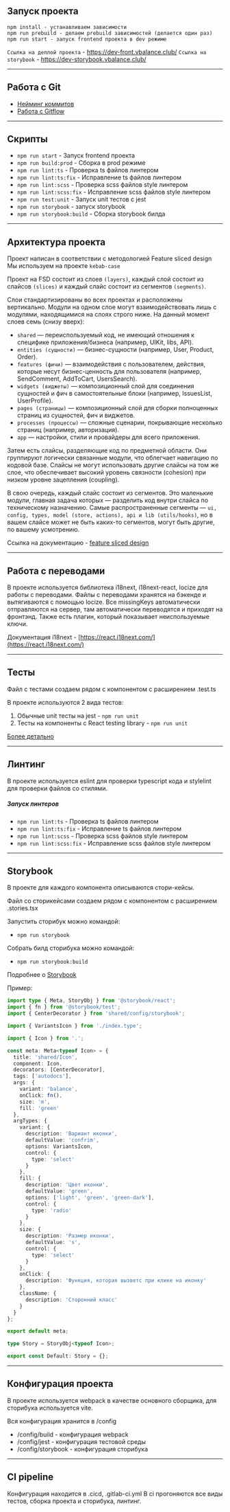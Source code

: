 ## Запуск проекта 

```
npm install - устанавливаем зависимости
npm run prebuild - делаем prebuild зависимостей (делается один раз)
npm run start - запуск frontend проекта в dev режиме
```


`Ссылка на деплой проекта` - https://dev-front.vbalance.club/
`Ссылка на storybook` - https://dev-storybook.vbalance.club/

----

## Работа с Git

- [Нейминг коммитов](/docs/git-commits/README.md)
- [Работа с Gitflow](/docs/gitflow/README.md)

----

## Скрипты

- `npm run start` - Запуск frontend проекта
- `npm run build:prod` - Сборка в prod режиме
- `npm run lint:ts` - Проверка ts файлов линтером
- `npm run lint:ts:fix` - Исправление ts файлов линтером
- `npm run lint:scss` - Проверка scss файлов style линтером
- `npm run lint:scss:fix` - Исправление scss файлов style линтером
- `npm run test:unit` - Запуск unit тестов с jest
- `npm run storybook` - запуск storybook
- `npm run storybook:build` - Сборка storybook билда

----

## Архитектура проекта

Проект написан в соответствии с методологией Feature sliced design
Мы используем на проекте `kebab-case`

Проект на FSD состоит из слоев `(layers)`, каждый слой состоит из слайсов `(slices)` и каждый слайс состоит из сегментов `(segments)`.

Слои стандартизированы во всех проектах и расположены вертикально. Модули на одном слое могут взаимодействовать лишь с модулями, находящимися на слоях строго ниже. На данный момент слоев семь (снизу вверх):

- `shared` — переиспользуемый код, не имеющий отношения к специфике приложения/бизнеса (например, UIKit, libs, API). 
- `entities (сущности)` — бизнес-сущности (например, User, Product, Order). 
- `features (фичи)` — взаимодействия с пользователем, действия, которые несут бизнес-ценность для пользователя (например, SendComment, AddToCart, UsersSearch).
- `widgets (виджеты)` — композиционный слой для соединения сущностей и фич в самостоятельные блоки (например, IssuesList, UserProfile).
- `pages (страницы)` — композиционный слой для сборки полноценных страниц из сущностей, фич и виджетов.
- `processes (процессы)` — сложные сценарии, покрывающие несколько страниц (например, авторизация).
- `app` — настройки, стили и провайдеры для всего приложения.

Затем есть слайсы, разделяющие код по предметной области. Они группируют логически связанные модули, что облегчает навигацию по кодовой базе. Слайсы не могут использовать другие слайсы на том же слое, что обеспечивает высокий уровень связности (cohesion) при низком уровне зацепления (coupling).

В свою очередь, каждый слайс состоит из сегментов. Это маленькие модули, главная задача которых — разделить код внутри слайса по техническому назначению. Самые распространенные сегменты — `ui, config, types, model (store, actions), api и lib (utils/hooks)`, но в вашем слайсе может не быть каких-то сегментов, могут быть другие, по вашему усмотрению.

Ссылка на документацию - [feature sliced design](https://feature-sliced.design/docs/get-started/tutorial)

----

## Работа с переводами

В проекте используется библиотека i18next, i18next-react, locize для работы с переводами.
Файлы с переводами хранятся на бэкенде и вытягиваются с помощью locize.
Все missingKeys автоматически отправляются на сервер, там автоматически переводятся и приходят на фронтэнд.
Также есть плагин, который показывает неиспользуемые ключи.

Документация i18next - [https://react.i18next.com/](https://react.i18next.com/)

----

## Тесты

Файл с тестами создаем рядом с компонентом с расширением .test.ts

В проекте используются 2 вида тестов:
1) Обычные unit тесты на jest - `npm run unit`
2) Тесты на компоненты с React testing library - `npm run unit`

[Более детально](/docs/tests/README.md)

----

## Линтинг

В проекте используется eslint для проверки typescript кода и stylelint для проверки файлов со стилями.

##### Запуск линтеров
- `npm run lint:ts` - Проверка ts файлов линтером
- `npm run lint:ts:fix` - Исправление ts файлов линтером
- `npm run lint:scss` - Проверка scss файлов style линтером
- `npm run lint:scss:fix` - Исправление scss файлов style линтером

----
## Storybook

В проекте для каждого компонента описываются стори-кейсы.

Файл со сторикейсами создаем рядом с компонентом с расширением .stories.tsx

Запустить сторибук можно командой:
- `npm run storybook`

Собрать билд сторибука можно командой:
- `npm run storybook:build`

Подробнее о [Storybook](https://storybook.js.org/)

Пример:

```typescript jsx
import type { Meta, StoryObj } from '@storybook/react';
import { fn } from '@storybook/test';
import { CenterDecorator } from 'shared/config/storybook';

import { VariantsIcon } from './index.type';

import { Icon } from '.';

const meta: Meta<typeof Icon> = {
  title: 'shared/Icon',
  component: Icon,
  decorators: [CenterDecorator],
  tags: ['autodocs'],
  args: {
    variant: 'balance',
    onClick: fn(),
    size: 'm',
    fill: 'green'
  },
  argTypes: {
    variant: {
      description: 'Вариант иконки',
      defaultValue: 'confrim',
      options: VariantsIcon,
      control: {
        type: 'select'
      }
    },
    fill: {
      description: 'Цвет иконки',
      defaultValue: 'green',
      options: ['light', 'green', 'green-dark'],
      control: {
        type: 'radio'
      }
    },
    size: {
      description: 'Размер иконки',
      defaultValue: 's',
      control: {
        type: 'select'
      }
    },
    onClick: {
      description: 'Функция, которая вызветс при клике на иконку'
    },
    className: {
      description: 'Сторонний класс'
    }
  }
};

export default meta;

type Story = StoryObj<typeof Icon>;

export const Default: Story = {};
```

----

## Конфигурация проекта
В проекте используется webpack в качестве основного сборщика, для сторибука используется vite.

Вся конфигурация хранится в /config
- /config/build - конфигурация webpack
- /config/jest - конфигурация тестовой среды
- /config/storybook - конфигурация сторибука

----

## CI pipeline
Конфигурация находится в .cicd, .gitlab-ci.yml
В ci прогоняются все виды тестов, сборка проекта и сторибука, линтинг.
